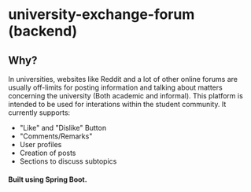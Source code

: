 # university-exchange-forum (backend)

## Why?
In universities, websites like Reddit and a lot of other online forums are usually off-limits for posting information and talking about matters concerning the university (Both academic and informal). This platform is intended to be used for interations within the student community. 
It currently supports:
- "Like" and "Dislike" Button
- "Comments/Remarks"
- User profiles
- Creation of posts
- Sections to discuss subtopics 

#### Built using Spring Boot.

